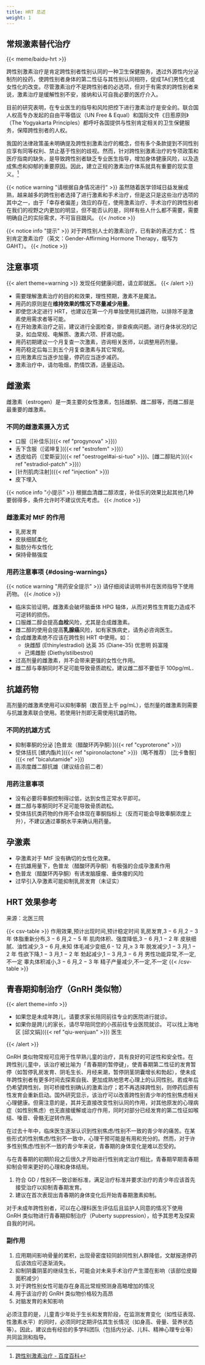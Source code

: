 ```yaml
---
title: HRT 总述
weight: 1
---
```


## 常规激素替代治疗

{{< meme/baidu-hrt >}}

跨性别激素治疗是肯定跨性别者性别认同的一种卫生保健服务，透过外源性内分泌制剂的投药，使跨性别者身体的第二性征与其性别认同相符，促成TA们男性化或女性化的改变。尽管激素治疗不是跨性别者的必选项，但对于有需求的跨性别者来说，激素治疗是缓解性别不安，接纳和认可自我必要的医疗介入。

目前的研究表明，在专业医生的指导和风险把控下进行激素治疗是安全的。联合国人权高专办发起的自由平等倡议（UN Free & Equal）和国际文件《日惹原则》（The Yogyakarta Principles）都呼吁各国提供与性别肯定相关的卫生保健服务，保障跨性别者的人权。

我国的法律政策虽未明确提及跨性别激素治疗的概念，但有多个条款提到不同性别应享有同等权利、禁止基于性别的歧视。然而，针对跨性别激素治疗的专项政策和医疗指南的缺失，是导致跨性别者缺乏专业医生指导，增加身体健康风险，以及造成焦虑和抑郁的重要原因。因此，建立正规的激素治疗体系就具有重要的现实意义。[^1]

{{< notice warning "请根据自身情况进行" >}}
虽然随着医学领域日益发展成熟，越来越多的跨性别者选择了进行激素和手术治疗，但是这只是这些治疗选项的其中之一，由于「幸存者偏差」效应的存在，使用激素治疗、手术治疗的跨性别者在我们的视野之内更加的明显，但不能否认的是，同样有些人什么都不需要，需要明确自己的实际需求，不可盲目跟风。
{{< /notice >}}

{{< notice info "提示" >}}
对于跨性别人士的激素治疗，已有新的表述方式：
性别肯定激素治疗（英文：Gender-Affirming Hormone Therapy，缩写为 GAHT）。
{{< /notice >}}

## 注意事项

{{< alert theme=warning >}}
发现任何健康问题，请立即就医。
{{< /alert >}}

- 需要理解激素治疗的目的和效果，理性预期，激素不是魔法。
- 用药的原则是在**维持效果的情况下尽量减少用量**。
- 即使您决定进行 HRT，也建议在第一个月单独使用抗雄药物，以排除不是激素使用需求者等可能。
- 在开始激素治疗之前，建议进行全面检查，排查疾病问题。进行身体状况的记录，如血常规、电解质、激素六项、肝肾功能。
- 用药初期建议一个月复查一次激素，咨询相关医师，以调整用药剂量。
- 用药稳定后每三到五个月复查激素与其它常规。
- 应用激素应当逐步加量，停药应当逐步减药。
- 激素治疗中，请勿吸烟，酌情饮酒，适量运动。

## 雌激素

雌激素（estrogen）是一类主要的女性激素，包括雌酮、雌二醇等，而雌二醇是最重要的雌激素。

### 不同的雌激素摄入方式

- 口服（[补佳乐]({{< ref "progynova" >}})）
- 舌下含服（[诺坤复]({{< ref "estrofem" >}})）
- 透皮给药（[爱斯妥]({{< ref "oestrogel#ai-si-tuo" >}})、[雌二醇贴片]({{< ref "estradiol-patch" >}})）
- [针剂肌肉注射]({{< ref "injection" >}})
- 皮下埋入

{{< notice info "小提示" >}}
根据血清雌二醇浓度，补佳乐的效果比起其他几种要弱得多，条件允许时不建议优先考虑。
{{< /notice >}}

### 雌激素对 MtF 的作用

- 乳房发育
- 皮肤细腻柔化
- 脂肪分布女性化
- 保持骨骼强度

### 用药注意事项 {#dosing-warnings}

{{< notice warning "用药安全提示" >}}
请仔细阅读说明书并在医师指导下使用药物。
{{< /notice >}}

- 临床实验证明，雌激素会破坏脑垂体 HPG 轴体，从而对男性生育能力造成不可逆转的损伤。
- 口服雌二醇会提高**血栓**风险，尤其是合成雌激素。
- 雌二醇的使用会提高**乳腺癌**风险，如有家族病史，请务必咨询医生。
- 合成雌激素绝不应该在跨性别 HRT 中使用。如：
  - 炔雌醇 (Ethinylestradiol)
    达英 35 (Diane-35)
    优思明
    妈富隆
  - 己烯雌酚 (Diethylstilbestrol)
- 过高剂量的雌激素，并不会带来更强的女性化作用。
- 雌二醇与睾酮同时不足可能导致骨质疏松，建议雌二醇不要低于 100pg/mL．

## 抗雄药物

高剂量的雌激素使用可以抑制睾酮（数百至上千 pg/mL），低剂量的雌激素则需要与抗雄激素联合使用。若使用针剂即无需使用抗雄药物。

### 不同的抗雄方式

- 抑制睾酮的分泌
  [色普龙（醋酸环丙孕酮）]({{< ref "cyproterone" >}})
- 受体拮抗
  [螺内酯片]({{< ref "spironolactone" >}})（略不推荐）
  [比卡鲁胺]({{< ref "bicalutamide" >}})
- 高浓度雌二醇抗雄（建议结合前二者）

### 用药注意事项

- 没有必要将睾酮控制得过低，达到女性正常水平即可。
- 雌二醇与睾酮同时不足可能导致骨质疏松。
- 受体拮抗类药物的作用不会体现在睾酮指标上（反而可能会导致睾酮浓度上升），不建议通过睾酮水平来确认用药量。

## 孕激素

- 孕激素对于 MtF 没有确切的女性化效果。
- 在抗雄用量下，色普龙（醋酸环丙孕酮）有极强的合成孕激素作用
- 色普龙（醋酸环丙孕酮）有诱发脑膜瘤、垂体瘤的风险
- 过早引入孕激素可能抑制乳房发育（未证实）

## HRT 效果参考

来源：北医三院

{{< csv-table >}}
作用效果,预计出现时间,预计稳定时间
乳房发育,3 − 6 月,2 − 3 年
体脂重新分布,3 − 6 月,2 − 5 年
肌肉体积、强度降低,3 − 6 月,1 − 2 年
皮肤细腻、油性减少,3 − 6 月,未知
体毛减少变细,6 - 12 月,&ge; 3 年
脱发减少,1 − 3 月,1 − 2 年
性欲下降,1 − 3 月,1 − 2 年
勃起减少,1 − 3 月,3 − 6 月
男性功能异常,不一定,不一定
睾丸体积减小,3 − 6 月,2 − 3 年
精子产量减少,不一定,不一定
{{< /csv-table >}}

## 青春期抑制治疗（GnRH 类似物）

{{< alert theme=info >}}

- 如果您是未成年跨儿，请要求家长陪同前往专业的医院进行就诊。
- 如果你是跨儿的家长，请尽早陪同您的小孩前往专业医院就诊。
  可以找上海地区 [邱文娟]({{< ref "qiu-wenjuan" >}}) 医生

{{< /alert >}}

GnRH 类似物常规可应用于性早熟儿童的治疗，具有良好的可逆性和安全性。在跨性别儿童中，该治疗被比喻为「青春期的暂停键」，使青春期第二性征的发育暂停（如暂停乳房发育、阴毛生长、月经来潮，暂停阴茎阴囊增长和勃起），使未成年跨性别者有更多时间去探索自我、更加成熟地思考心理上的认同性别。若成年后仍希望跨性别，则可桥接性别确认的激素治疗；若不再选择跨性别，则停药后原有性发育会重新启动。国外研究显示，该治疗可以改善跨性别青少年的性别焦虑相关心理健康。但需注意的是，其并无直接改变性别认同的作用，对其他原发的心理病症（如性别焦虑）也无直接缓解或治疗作用，同时对部分已经发育的第二性征如喉结、嗓音、骨骼无逆转作用。

在过去十年中，临床医生逐渐认识到性别焦虑/性别不一致的青少年的痛苦。在某些形式的性别焦虑/性别不一致中，心理干预可能是有用和充分的。然而，对于许多性别焦虑/性别不一致的青少年来说，青春期的身体变化是难以忍受的。

与在青春期的初期阶段之后很久才开始进行性别肯定治疗相比，青春期早期青春期抑制会带来更好的心理和身体结局。

1. 符合 GD / 性别不一致诊断标准，满足治疗标准并要求治疗的青少年应该首先接受治疗以抑制青春期发育。
1. 建议在首次表现出青春期的身体变化后开始青春期激素抑制。

对于未成年跨性别者，可以在心理科医生评估后且监护人同意的情况下使用 GnRH 类似物进行青春期抑制治疗（Puberty suppression），给予其思考及探索自我的时间。

### 副作用

1. 应用期间影响骨量的累积，出现骨密度较同龄同性别人群降低，文献报道停药后该效应可逐渐消失。
1. 抑制阴囊阴茎的继续生长，可能会对未来手术治疗产生潜在影响（该部位皮瓣面积减少）
1. 对于跨性别女性可能存在身高比常规预测身高略增加的情况
1. 用于该治疗的 GnRH 类似物价格较为高昂
1. 对脑发育的未知影响

必须注意的是，儿童青少年处于生长和发育阶段，在监测发育变化（如性征表现、性激素水平）的同时，必须同时定期评估其生长情况（如身高、骨量、营养状态等）。因此，建议由有经验的多学科团队（包括内分泌、儿科、精神心理专业等）共同监测和指导。

[^1]:[跨性别激素治疗 - 百度百科](https://baike.baidu.com/item/跨性别激素治疗)

